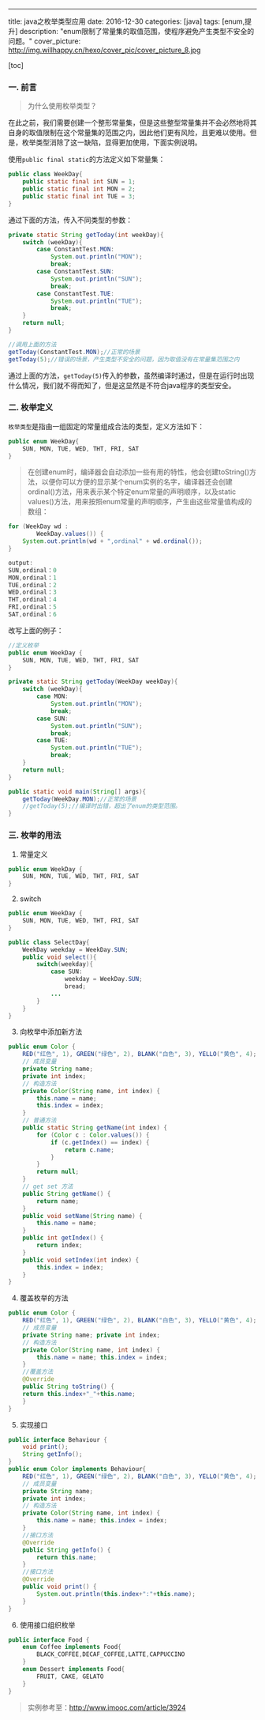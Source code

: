 ---
title: java之枚举类型应用
date: 2016-12-30
categories: [java]
tags: [enum,提升]
description: "enum限制了常量集的取值范围，使程序避免产生类型不安全的问题。"
cover_picture: http://img.willhappy.cn/hexo/cover_pic/cover_picture_8.jpg
<!--more-->


[toc]

### 一. 前言

> 为什么使用枚举类型？

在此之前，我们需要创建一个整形常量集，但是这些整型常量集并不会必然地将其自身的取值限制在这个常量集的范围之内，因此他们更有风险，且更难以使用。但是，枚举类型消除了这一缺陷，显得更加使用，下面实例说明。

使用`public final static`的方法定义如下常量集：
```java
public class WeekDay{
    public static final int SUN = 1;
    public static final int MON = 2;
    public static final int TUE = 3;
}
```

通过下面的方法，传入不同类型的参数：

```java
private static String getToday(int weekDay){
    switch (weekDay){
        case ConstantTest.MON:
            System.out.println("MON");
            break;
        case ConstantTest.SUN:
            System.out.println("SUN");
            break;
        case ConstantTest.TUE:
            System.out.println("TUE");
            break;
    }
    return null;
}

//调用上面的方法
getToday(ConstantTest.MON);//正常的场景
getToday(5);//错误的场景，产生类型不安全的问题，因为取值没有在常量集范围之内
```

通过上面的方法，`getToday(5)`传入的参数，虽然编译时通过，但是在运行时出现什么情况，我们就不得而知了，但是这显然是不符合java程序的类型安全。

### 二. 枚举定义

`枚举类型`是指由一组固定的常量组成合法的类型，定义方法如下：

```java
public enum WeekDay{
    SUN, MON, TUE, WED, THT, FRI, SAT
}
```

> 在创建enum时，编译器会自动添加一些有用的特性，他会创建toString()方法，以便你可以方便的显示某个enum实例的名字，编译器还会创建ordinal()方法，用来表示某个特定enum常量的声明顺序，以及static values()方法，用来按照enum常量的声明顺序，产生由这些常量值构成的数组：

```java
for (WeekDay wd :
        WeekDay.values()) {
    System.out.println(wd + ",ordinal" + wd.ordinal());
}

output:
SUN,ordinal：0
MON,ordinal：1
TUE,ordinal：2
WED,ordinal：3
THT,ordinal：4
FRI,ordinal：5
SAT,ordinal：6

```

改写上面的例子：

```java
//定义枚举
public enum WeekDay {
    SUN, MON, TUE, WED, THT, FRI, SAT
}

private static String getToday(WeekDay weekDay){
    switch (weekDay){
        case MON:
            System.out.println("MON");
            break;
        case SUN:
            System.out.println("SUN");
            break;
        case TUE:
            System.out.println("TUE");
            break;
    }
    return null;
}

public static void main(String[] args){
    getToday(WeekDay.MON);//正常的场景
    //getToday(5);//编译时出错，超出了enum的类型范围。
}
```

### 三. 枚举的用法

1. 常量定义

```java
public enum WeekDay {
    SUN, MON, TUE, WED, THT, FRI, SAT
}
```

2. switch

```java
public enum WeekDay {
    SUN, MON, TUE, WED, THT, FRI, SAT
}

public class SelectDay{
    WeekDay weekday = WeekDay.SUN;
    public void select(){
        switch(weekday){
            case SUN:
                weekday = WeekDay.SUN;
                bread;
            ...
        }
    }
}

```

3. 向枚举中添加新方法
```java
public enum Color {  
    RED("红色", 1), GREEN("绿色", 2), BLANK("白色", 3), YELLO("黄色", 4);  
    // 成员变量  
    private String name;  
    private int index;  
    // 构造方法  
    private Color(String name, int index) {  
        this.name = name;  
        this.index = index;  
    }  
    // 普通方法  
    public static String getName(int index) {  
        for (Color c : Color.values()) {  
            if (c.getIndex() == index) {  
                return c.name;  
            }  
        }  
        return null;  
    }  
    // get set 方法  
    public String getName() {  
        return name;  
    }  
    public void setName(String name) {  
        this.name = name;  
    }  
    public int getIndex() {  
        return index;  
    }  
    public void setIndex(int index) {  
        this.index = index;  
    }  
}  

```

4. 覆盖枚举的方法

```java
public enum Color { 
    RED("红色", 1), GREEN("绿色", 2), BLANK("白色", 3), YELLO("黄色", 4); 
    // 成员变量
    private String name; private int index; 
    // 构造方法 
    private Color(String name, int index) { 
        this.name = name; this.index = index; 
    } 
    //覆盖方法 
    @Override 
    public String toString() { 
    return this.index+"_"+this.name; 
    } 
}
```

5. 实现接口

```java
public interface Behaviour { 
    void print(); 
    String getInfo(); 
} 
public enum Color implements Behaviour{ 
    RED("红色", 1), GREEN("绿色", 2), BLANK("白色", 3), YELLO("黄色", 4); 
    // 成员变量 
    private String name; 
    private int index; 
    // 构造方法 
    private Color(String name, int index) { 
        this.name = name; this.index = index; 
    } 
    //接口方法 
    @Override 
    public String getInfo() { 
        return this.name; 
    } 
    //接口方法 
    @Override 
    public void print() { 
        System.out.println(this.index+":"+this.name); 
    } 
}
```

6. 使用接口组织枚举

```java
public interface Food { 
    enum Coffee implements Food{ 
        BLACK_COFFEE,DECAF_COFFEE,LATTE,CAPPUCCINO 
    } 
    enum Dessert implements Food{ 
        FRUIT, CAKE, GELATO 
    } 
}
```

> 实例参考至：http://www.imooc.com/article/3924
